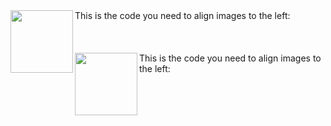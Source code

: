 <img align="left" width="100" height="100" src="http://www.fillmurray.com/100/100">
This is the code you need to align images to the left: <br />
<br />
<br />
<br />

<img align="left" width="100" height="100" src="http://www.fillmurray.com/100/100">
This is the code you need to align images to the left: <br />
